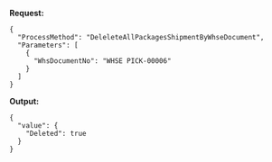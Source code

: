 **Request:**
```
{
  "ProcessMethod": "DeleleteAllPackagesShipmentByWhseDocument",
  "Parameters": [
    {
      "WhsDocumentNo": "WHSE PICK-00006"
    }
  ]
}
```

**Output:**
```
{
  "value": {
    "Deleted": true
  }
}
```
